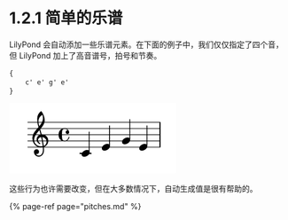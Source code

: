 # 1.2.1 简单的乐谱

LilyPond 会自动添加一些乐谱元素。在下面的例子中，我们仅仅指定了四个音，但 LilyPond 加上了高音谱号，拍号和节奏。

```text
{
    c' e' g' e'
}
```

![](../../../.gitbook/assets/1.2.png)

这些行为也许需要改变，但在大多数情况下，自动生成值是很有帮助的。

{% page-ref page="pitches.md" %}

